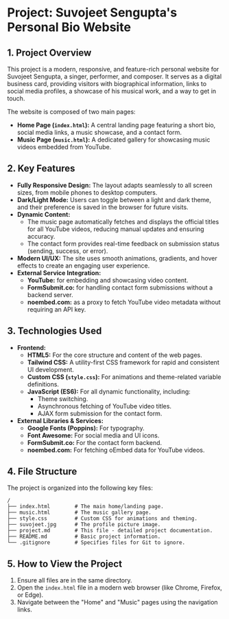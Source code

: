 # Project: Suvojeet Sengupta's Personal Bio Website

## 1. Project Overview

This project is a modern, responsive, and feature-rich personal website for Suvojeet Sengupta, a singer, performer, and composer. It serves as a digital business card, providing visitors with biographical information, links to social media profiles, a showcase of his musical work, and a way to get in touch.

The website is composed of two main pages:
*   **Home Page (`index.html`):** A central landing page featuring a short bio, social media links, a music showcase, and a contact form.
*   **Music Page (`music.html`):** A dedicated gallery for showcasing music videos embedded from YouTube.

## 2. Key Features

*   **Fully Responsive Design:** The layout adapts seamlessly to all screen sizes, from mobile phones to desktop computers.
*   **Dark/Light Mode:** Users can toggle between a light and dark theme, and their preference is saved in the browser for future visits.
*   **Dynamic Content:**
    *   The music page automatically fetches and displays the official titles for all YouTube videos, reducing manual updates and ensuring accuracy.
    *   The contact form provides real-time feedback on submission status (sending, success, or error).
*   **Modern UI/UX:** The site uses smooth animations, gradients, and hover effects to create an engaging user experience.
*   **External Service Integration:**
    *   **YouTube:** for embedding and showcasing video content.
    *   **FormSubmit.co:** for handling contact form submissions without a backend server.
    *   **noembed.com:** as a proxy to fetch YouTube video metadata without requiring an API key.

## 3. Technologies Used

*   **Frontend:**
    *   **HTML5:** For the core structure and content of the web pages.
    *   **Tailwind CSS:** A utility-first CSS framework for rapid and consistent UI development.
    *   **Custom CSS (`style.css`):** For animations and theme-related variable definitions.
    *   **JavaScript (ES6):** For all dynamic functionality, including:
        *   Theme switching.
        *   Asynchronous fetching of YouTube video titles.
        *   AJAX form submission for the contact form.
*   **External Libraries & Services:**
    *   **Google Fonts (Poppins):** For typography.
    *   **Font Awesome:** For social media and UI icons.
    *   **FormSubmit.co:** For the contact form backend.
    *   **noembed.com:** For fetching oEmbed data for YouTube videos.

## 4. File Structure

The project is organized into the following key files:

```
/
├── index.html        # The main home/landing page.
├── music.html        # The music gallery page.
├── style.css         # Custom CSS for animations and theming.
├── suvojeet.jpg      # The profile picture image.
├── project.md        # This file - detailed project documentation.
├── README.md         # Basic project information.
└── .gitignore        # Specifies files for Git to ignore.
```

## 5. How to View the Project

1.  Ensure all files are in the same directory.
2.  Open the `index.html` file in a modern web browser (like Chrome, Firefox, or Edge).
3.  Navigate between the "Home" and "Music" pages using the navigation links.
